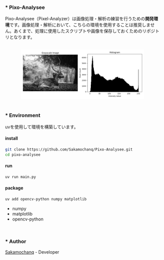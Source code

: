 ### * Pixo-Analysee

Pixo-Analysee（Pixel-Analyzer）は画像処理・解析の練習を行うための**開発環境**です。画像処理・解析において、こちらの環境を使用することは推奨しません。あくまで、処理に使用したスクリプトや画像を保存しておくためのリポジトリとなります。

<br>

<div align="center">
    <a href="#">
        <img src="./assets/Screenie.png" alt="Pixo-Analysee" width="400"/>
    </a>
</div>

<br>

### * Environment

uvを使用して環境を構築しています。


#### install

```bash
git clone https://github.com/Sakamochanq/Pixo-Analysee.git
cd pixo-analysee
```

#### run

```bash
uv run main.py
```

#### package

```bash
uv add opencv-python numpy matplotlib
```

* numpy
* matplotlib
* opencv-python

<br>

### * Author

[Sakamochanq](https://github.com/Sakamochanq) - Developer

<br>
